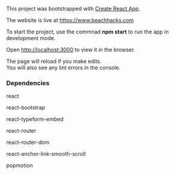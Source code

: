 This project was bootstrapped with [Create React App](https://github.com/facebook/create-react-app).

The website is live at https://www.beachhacks.com

To start the project, use the commnad **npm start** to run the app in development mode. 

Open [http://localhost:3000](http://localhost:3000) to view it in the browser.

The page will reload if you make edits.<br>
You will also see any lint errors in the console.

### Dependencies

react

react-bootstrap

react-typeform-embed

react-router

react-router-dom

react-anchor-link-smooth-scroll

popmotion
